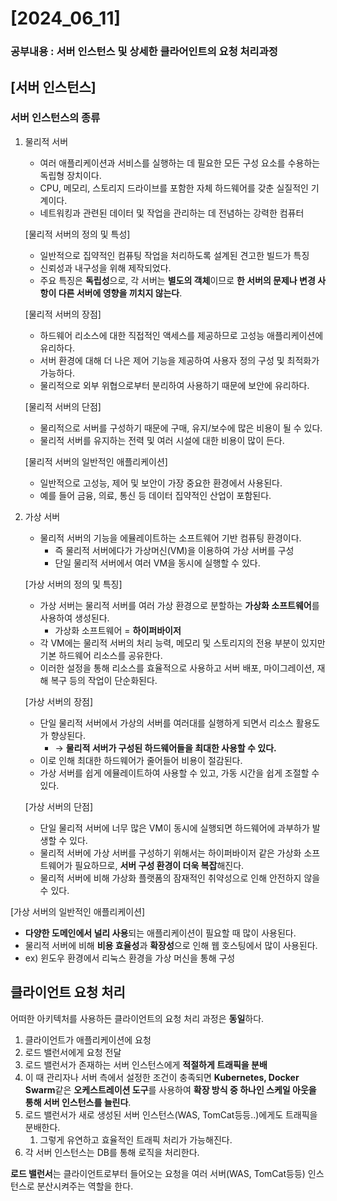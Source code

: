 # [2024_06_11]

### 공부내용 : 서버 인스턴스 및 상세한 클라어인트의 요청 처리과정
## [서버 인스턴스]

### 서버 인스턴스의 종류

1. 물리적 서버
    - 여러 애플리케이션과 서비스를 실행하는 데 필요한 모든 구성 요소를 수용하는 독립형 장치이다.
    - CPU, 메모리, 스토리지 드라이브를 포함한 자체 하드웨어를 갖춘 실질적인 기계이다.
    - 네트워킹과 관련된 데이터 및 작업을 관리하는 데 전념하는 강력한 컴퓨터
    
    [물리적 서버의 정의 및 특성]
    
    - 일반적으로 집약적인 컴퓨팅 작업을 처리하도록 설계된 견고한 빌드가 특징
    - 신뢰성과 내구성을 위해 제작되었다.
    - 주요 특징은 **독립성**으로, 각 서버는 **별도의 객체**이므로 **한 서버의 문제나 변경 사항이 다른 서버에 영향을 끼치지 않는다**.
    
    [물리적 서버의 장점]
    
    - 하드웨어 리소스에 대한 직접적인 액세스를 제공하므로 고성능 애플리케이션에 유리하다.
    - 서버 환경에 대해 더 나은 제어 기능을 제공하여 사용자 정의 구성 및 최적화가 가능하다.
    - 물리적으로 외부 위협으로부터 분리하여 사용하기 때문에 보안에 유리하다.
    
    [물리적 서버의 단점]
    
    - 물리적으로 서버를 구성하기 때문에 구매, 유지/보수에 많은 비용이 될 수 있다.
    - 물리적 서버를 유지하는 전력 및 여러 시설에 대한 비용이 많이 든다.
    
    [물리적 서버의 일반적인 애플리케이션]
    
    - 일반적으로 고성능, 제어 및 보안이 가장 중요한 환경에서 사용된다.
    - 예를 들어 금융, 의료, 통신 등 데이터 집약적인 산업이 포함된다.
    
2. 가상 서버
    - 물리적 서버의 기능을 에뮬레이트하는 소프트웨어 기반 컴퓨팅 환경이다.
        - 즉 물리적 서버에다가 가상머신(VM)을 이용하여 가상 서버를 구성
        - 단일 물리적 서버에서 여러 VM을 동시에 실행할 수 있다.
        
    
    [가상 서버의 정의 및 특징]
    
    - 가상 서버는 물리적 서버를 여러 가상 환경으로 분할하는 **가상화 소프트웨어**를 사용하여 생성된다.
        - 가상화 소프트웨어 = **하이퍼바이저**
    - 각 VM에는 물리적 서버의 처리 능력, 메모리 및 스토리지의 전용 부분이 있지만 기본 하드웨어 리소스를 공유한다.
    - 이러한 설정을 통해 리소스를 효율적으로 사용하고 서버 배포, 마이그레이션, 재해 복구 등의 작업이 단순화된다.
    
     [가상 서버의 장점]
    
    - 단일 물리적 서버에서 가상의 서버를 여러대를 실행하게 되면서 리소스 활용도가 향상된다.
        - → **물리적 서버가 구성된 하드웨어들을 최대한 사용할 수 있다.**
    - 이로 인해 최대한 하드웨어가 줄어들어 비용이 절감된다.
    - 가상 서버를 쉽게 에뮬레이트하여 사용할 수 있고, 가동 시간을 쉽게 조절할 수 있다.
    
    [가상 서버의 단점]
    
    - 단일 물리적 서버에 너무 많은 VM이 동시에 실행되면 하드웨어에 과부하가 발생할 수 있다.
    - 물리적 서버에 가상 서버를 구성하기 위해서는 하이퍼바이저 같은 가상화 소프트웨어가 필요하므로, **서버 구성 환경이 더욱 복잡**해진다.
    - 물리적 서버에 비해 가상화 플랫폼의 잠재적인 취약성으로 인해 안전하지 않을 수 있다.

[가상 서버의 일반적인 애플리케이션]

- **다양한 도메인에서 널리 사용**되는 애플리케이션이 필요할 때 많이 사용된다.
- 물리적 서버에 비해 **비용 효율성**과 **확장성**으로 인해 웹 호스팅에서 많이 사용된다.
- ex) 윈도우 환경에서 리눅스 환경을 가상 머신을 통해 구성


## 클라이언트 요청 처리
어떠한 아키텍처를 사용하든 클라이언트의 요청 처리 과정은 **동일**하다.

1. 클라이언트가 애플리케이션에 요청
2. 로드 밸런서에게 요청 전달
3. 로드 밸런서가 존재하는 서버 인스턴스에게 **적절하게 트래픽을 분배**
4. 이 때 관리자나 서버 측에서 설정한 조건이 충족되면 **Kubernetes, Docker Swarm**같은 **오케스트레이션 도구**를 사용하여 **확장 방식 중 하나인 스케일 아웃을 통해 서버 인스턴스를 늘린다**.
5. 로드 밸런서가 새로 생성된 서버 인스턴스(WAS, TomCat등등..)에게도 트래픽을 분배한다.
    1. 그렇게 유연하고 효율적인 트래픽 처리가 가능해진다.
6. 각 서버 인스턴스는 DB를 통해 로직을 처리한다.

**로드 밸런서**는 클라이언트로부터 들어오는 요청을 여러 서버(WAS, TomCat등등) 인스턴스로 분산시켜주는 역할을 한다.